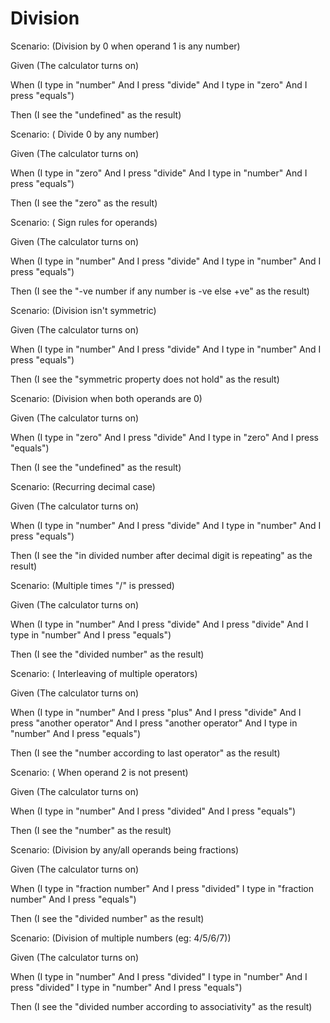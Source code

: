 # Division

Scenario: (Division by 0 when operand 1 is any number)
  
  Given (The calculator turns on)

  When (I type in "number"
And I press "divide"
And I type in "zero"
And I press "equals")
  
  Then (I see the "undefined" as the result)

Scenario: ( Divide 0 by any number)
  
  Given (The calculator turns on)
  
  When (I type in "zero"
And I press "divide"
And I type in "number"
And I press "equals")
  
  Then (I see the "zero" as the result)

Scenario: ( Sign rules for operands)
  
  Given (The calculator turns on)
  
  When (I type in "number"
And I press "divide"
And I type in "number"
And I press "equals")
  
  Then (I see the "-ve number if any number is -ve else +ve" as the result)
  
  Scenario: (Division isn't symmetric)
  
  Given (The calculator turns on)
  
  When (I type in "number"
And I press "divide"
And I type in "number"
And I press "equals")
  
  Then (I see the "symmetric property does not hold" as the result)

Scenario: (Division when both operands are 0)
  
  Given (The calculator turns on)
  
  When (I type in "zero"
And I press "divide"
And I type in "zero"
And I press "equals")
  
  Then (I see the "undefined" as the result)
  
  Scenario: (Recurring decimal case)
  
  Given (The calculator turns on)
  
  When (I type in "number"
And I press "divide"
And I type in "number"
And I press "equals")
  
  Then (I see the "in divided number after decimal digit is repeating" as the result)
  
  Scenario: (Multiple times "/" is pressed)
  
  Given (The calculator turns on)
  
  When (I type in "number"
And I press "divide"
And I press "divide"
And I type in "number"
And I press "equals")
  
  Then (I see the "divided number" as the result)
  
  Scenario: ( Interleaving of multiple operators)
  
  Given (The calculator turns on)
  
  When (I type in "number"
And I press "plus"
And I press "divide"
And I press "another operator"
And I press "another operator"
And I type in "number"
And I press "equals")
  
  Then (I see the "number according to last operator" as the result)
  
   Scenario: ( When operand 2 is not present)
  
  Given (The calculator turns on)
  
  When (I type in "number"
And I press "divided"
And I press "equals")
  
  Then (I see the "number" as the result)
  
  Scenario: (Division by any/all operands being fractions)
  
  Given (The calculator turns on)
  
  When (I type in "fraction number"
And I press "divided"
I type in "fraction number"
And I press "equals")
  
  Then (I see the "divided number" as the result)
  
  Scenario: (Division of multiple numbers (eg: 4/5/6/7))
  
  Given (The calculator turns on)
  
  When (I type in "number"
And I press "divided"
I type in "number"
And I press "divided"
I type in "number"
And I press "equals")
  
  Then (I see the "divided number according to associativity" as the result)
